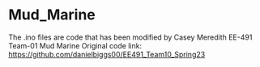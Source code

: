 # Mud_Marine
The .ino files are code that has been modified by Casey Meredith EE-491 Team-01 Mud Marine Original code link: https://github.com/danielbiggs00/EE491_Team10_Spring23

